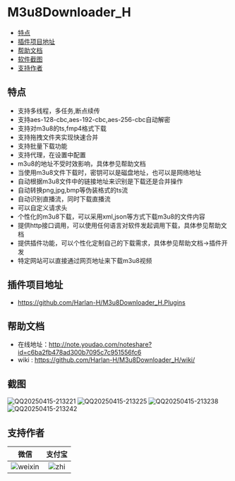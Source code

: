 # M3u8Downloader_H
  - [特点](#特点)
  - [插件项目地址](#插件项目地址)
  - [帮助文档](#帮助文档)
  - [软件截图](#截图)
  - [支持作者](#支持作者)

## 特点
 - 支持多线程，多任务,断点续传
 - 支持aes-128-cbc,aes-192-cbc,aes-256-cbc自动解密
 - 支持对m3u8的ts,fmp4格式下载
 - 支持拖拽文件夹实现快速合并
 - 支持批量下载功能
 - 支持代理，在设置中配置
 - m3u8的地址不受时效影响，具体参见帮助文档
 - 当使用m3u8文件下载时，密钥可以是磁盘地址，也可以是网络地址
 - 自动根据m3u8文件中的链接地址来识别是下载还是合并操作
 - 自动转换png,jpg,bmp等伪装格式的ts流
 - 自动识别直播流，同时下载直播流
 - 可以自定义请求头
 - 个性化的m3u8下载，可以采用xml,json等方式下载m3u8的文件内容
 - 提供http接口调用，可以使用任何语言对软件发起调用下载，具体参见帮助文档
 - 提供插件功能，可以个性化定制自己的下载需求，具体参见帮助文档->插件开发
 - 特定网站可以直接通过网页地址来下载m3u8视频

## 插件项目地址
 - https://github.com/Harlan-H/M3u8Downloader_H.Plugins

## 帮助文档
 - 在线地址：http://note.youdao.com/noteshare?id=c6ba2fb478ad300b7095c7c951556fc6
 - wiki  : https://github.com/Harlan-H/M3u8Downloader_H/wiki/

## 截图
![QQ20250415-213221](https://github.com/user-attachments/assets/0ca9a064-18dd-45fe-a96e-e11d08787f4f)
![QQ20250415-213225](https://github.com/user-attachments/assets/01bf9794-e500-4c29-a18e-814afcfe5e41)
![QQ20250415-213238](https://github.com/user-attachments/assets/842ab4c2-143f-43ce-bce1-195f4e032feb)
![QQ20250415-213242](https://github.com/user-attachments/assets/c0cac922-f133-44a5-ad8b-1fe5653ab578)

## 支持作者
|微信|支付宝|
|:--:|:--:|
|![weixin](https://user-images.githubusercontent.com/39378318/190890312-ab314b1e-24e8-4237-aa24-2f49752b49ab.png)|![zhi](https://user-images.githubusercontent.com/39378318/190890316-d16156a1-88bb-487a-a7a4-664cf0a5e4da.png)|
